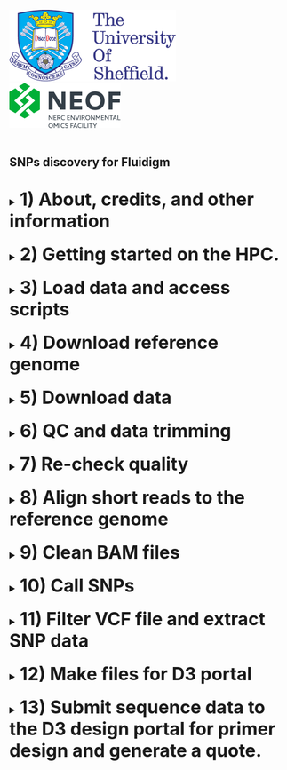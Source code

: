 <img src="images/shef_logo.png"
     alt="Sheffield University Icon"
     style="left; margin-right: 10px;" />
<img src="images/NEOF.png"
    alt="NEOF Icon"
    style="left; margin-right: 10px;" />
<br>
<br>
## SNPs discovery for Fluidigm
<br>
<font size="4">
<details><summary><font size="6"><b>1) About, credits, and other information</b></font></summary>
  <br>
  <br>
	
  This guide is for generating the files you need to submit to design primers for SNP typing on the Fluidigm system. 

  It assumes you have a reference genome and short read Illumina sequencing data for aligning and calling SNPs for 
  3 or more individuals (e.g. WGR or similar).

  Whilst this protocol has been written for use with The University of Sheffield's
  [BESSEMER](https://docs.hpc.shef.ac.uk/en/latest/bessemer/index.html) system,
  the below should be applicable to any GNU/Linux based HPC system, with
  appropriate modification.

  Code which the user (that's you) must run is highlighted in a code block like this:
  ```
  I am code - you must run me
  ```
  Sometimes the desired output from a command is included in the code block as a comment.
  For example:
  ```
  Running this command
  # Should produce this output
  ```

  Filepaths within normal text are within single quote marks, like this:

  '/home/user/a_file_path'
  <br><br>
 Contact: Katy Maher //  kathryn.maher@sheffield.ac.uk
  </details>
<br>
<details><summary><font size="6"><b>2) Getting started on the HPC.</b></font></summary>
  <br>
  <br>
  <font size="4"><b>2.1) Access the HPC</b></font>
  <br>
  To access the BESSEMER high-performance computer (HPC) you must be connected
  to the university network - this can be achieved remotely by using the
  virtual private network (VPN) service.

  [Please see the university IT pages for details on how to connect to the VPN.](https://students.sheffield.ac.uk/it-services/vpn)

  Once connected to the VPN you also need to connect to the HPC using a secure shell (SSH)
  connection. This can be achieved using the command line on your system or a software package
  such as [MobaXterm](https://mobaxterm.mobatek.net/).

  [See the university pages for guidance on how to connect to the VPN](https://docs.hpc.shef.ac.uk/en/latest/hpc/index.html).

  <br>
  <font size="4"><b>2.2) Access a worker node on BESSEMER</b></font>
  <br>
  Once you have successfully logged into BESSEMER, you need to access a worker node:

  ```
  srun --pty bash -i
  ```
  You should see that the command prompt has changed from

  ```
  [<user>@bessemer-login2 ~]$
  ```
  to
  ```
  [<user>@bessemer-node001 ~]$
  ```
  ...where \<user\> is your The University of Sheffield (TUoS) IT username.

  
  <br>
  <font size="4"><b>2.3) Load the Genomics Software Repository</b></font>
  <br>
  The Genomics Software Repository contains several pre-loaded pieces of software
  useful for a range of genomics-based analyses, including this one.
  
  Type:
  ```
  source ~/.bash_profile
  ```
  
  Did you receive the following message when you accessed the worker node?
  ```
  Your account is set up to use the Genomics Software Repository
  ```

  If so, you are set up and do not need to do the following step.
  If not, enter the following:
  ```
  echo -e "if [[ -e '/usr/local/extras/Genomics' ]];\nthen\n\tsource /usr/local/extras/Genomics/.bashrc\nfi" >> $HOME/.bash_profile
  ```
  ...and then re-load your profile:
  ```
  source ~/.bash_profile
  ```
  Upon re-loading, you should see the message relating to the Genomics Software Repository above.

  
  <br>
  <font size="4"><b>2.4) Set up your conda profile</b></font>
  <br>
  If you have never run conda before on the Bessemer you might have to initialise your conda, to do this type:
  
  ```
  conda init bash
  ```
  
  You will then be asked to reopen your current shell. Log out and then back into Bessemer and then continue. 
  <br>
  
  <font size="4"><b>2.5) Running scripts on the HPC cluster</b></font>
  <br>
  
  To add our job to the job scheduler, we would submit the shell scripts using 'qsub'
  (don't do this its simply an example).

  ```
  ## EXAMPLE, DON'T RUN
  qsub scripts/example_script.sh
  ```

  We could then view the job that we have submitted to the job queue using 'squeue'.

  ```
  squeue --me

  ```

  The job will then receive the allocated resources, the task will run, and the appropriate output files generated.
  In the following workflow, since the output from a particular step is often the input for the next step, you need
  to wait for each job to finish before submitting the next.


  <br>
  <font size="4"><b>2.6) Passing command line arguments to a script</b></font>
  <br>
  As well as running the standardised scripts there are some parameters which will be unique to you, or
  your project. For example, these might be your genome name.<br>

  To run a script with these extra parameters (termed 'arguments') we supply them on the command line with a 'flag'.
  For example, you might supply your genome file name to a script using the '-g' flag as

  ```
  a_demo_script.sh -g my_orgamism.fa
  ```
  </details>
  <br>

  <details><summary><font size="6"><b>3) Load data and access scripts</b></font></summary>
  <br>
  <br>
  <font size="4"><b>3.1) Create a working directory and load your data</b></font>
  <br>
  You should work in the directory '/fastdata' on BESSEMER as this allows shared access to your files
  and commands, useful for troubleshooting.

  Check if you already have a directory in '/fastdata' by running the command exactly as it appears below.

  ```
  ls /fastdata/$USER
  ```

  If you receive the message
  ```
  ls: cannot access /fastdata/<user>: No such file or directory
  ```
  Then you need to create a new folder in '/fastdata' using the command exactly as it appears below:

  ```
  mkdir -m 0755 /fastdata/$USER
  ```

  Create new subdirectories to keep your scripts and raw data organised:
  ```
  mkdir /fastdata/$USER/my_project
  mkdir /fastdata/$USER/my_project/scripts
  mkdir /fastdata/$USER/my_project/raw_data
  mkdir /fastdata/$USER/my_project/genome
  ```
  <br>
  <font size="4"><b>3.2) Required data inputs</b></font>
  <br>
  For this workflow, you need to provide the raw, paired-end DNA sequence data
  and also a reference genome to align this data to.
  <br>
  <br>
  <font size="4"><b>3.3) Load required data onto the HPC</b></font>
  <br>
  There are a couple of ways to get access to your data. If you have generated the data/genome
  yourself/through NEOF you will need to copy this over to your raw data folder. 
  
  If this is the case you need to contact NEOF staff and they will be able to tell you 
  where to copy this data from.

  If, for example, your data directory was called 'NEOF_project_010123' and the genome directory 
  'genome_010123', then you would copy it onto your raw_data and genome directories with the following:
  
  ```
  cp -r /fastdata/bo4kma_shared/NEOF_project_010122/* /fastdata/$USER/my_project/raw_data/
  cp -r /fastdata/bo4kma_shared/genome_010123/* /fastdata/$USER/my_project/genome/
  ```

  Alternatively, to copy data from your personal computer onto the HPC you need to use a file transfer
  application such as 'scp' (advanced), MobaXterm, or [FileZilla](https://filezilla-project.org/).
  Ensure to copy the data into your '/fastdata/<user>my_project/raw_data' folder and genome into 
  '/fastdata/<user>my_project/genome' folder.
  
  Another option is to download the data from a data repository such as the [NCBI SRA](https://www.ncbi.nlm.nih.gov/sra). More on this below.

  Run 'ls' on your 'raw_data' folder and you should see something like the following
  
  ```
  ls raw_data
  # sample1_R1_001.fq.gz
  # sample1_R2_001.fq.gz
  # sample2_R1_001.fq.gz
  # sample2_R2_001.fq.gz
  ```
  
  Run 'ls' on your 'genome' folder and you should see something like the following
  
  ```
  ls genome
  # genome.fasta
  ```
  
  Make sure that you have removed any `tar.gz` files and any files labelled unclassified, e.g. `Unclassified_R1` `Unclassified_R2`. 
  <br>

  The workflow assumes that the '/fastdata/<user>my_project/raw_data' directory contains sequence data that is:

  * Paired (two files per biological sample)

  * Demultiplexed

  * FASTQ format

  * (optional, but recommended) in the compressed .gz format

  <br>
  <br>
  <b><font size="4">3.4) Copy the analysis scripts</b></font>
  <br>
  Download the scripts from this github repository and then copy them into your scripts folder. You can then delete the github download.

  ```
  git clone "https://github.com/khmaher/SNPs-discovery-for-Fluidigm"
  cp SNPs-discovery-for-Fluidigm/scripts/* /fastdata/$USER/my_project/scripts
  rm -rf SNPs-discovery-for-Fluidigm
  ```
   </details>
  <br>
 
 <details><summary><font size="6"><b>4)  Download reference genome</b></font></summary>
  <br>
  <br>
  
  Now we are set up we are ready to start preparing your data. The first thing you want to do is to add your reference genome. 
  <br>
  If you have not generated the genome file yourself and it is available on a public repository you can use the 
  '01_download_geome.sh' script. 
  <br>
  This script downloads your genome and then indexes it using [bwa index](https://bio-bwa.sourceforge.net/bwa.shtml) ready for aligning your data later.
    <br><br>
  To download your genome, submit the '01_download_geome.sh' script as shown below. First remember to navigate to your '/fastdata/$USER/my_project' directory
  <br><br>
  <b>The command line arguments you must supply are:</b><br>
  - the download link for your genome (-w)
  - the file name for your genome (-g)
  <br><br>
  
  ``` 
 qsub scripts/01_download_genome.sh \
 -w https://ftp.ncbi.nlm.nih.gov/genomes/all/GCA/017/639/245/GCA_017639245.1_MMon_1.0/GCA_017639245.1_MMon_1.0_genomic.fna.gz \
 -g GCA_017639245.1_MMon_1.0_genomic.fna.gz
  ```
 
 When the script has finished running you should have a genome and index files in your genome directory. 
 
 <br>
 If you have added your genome to your genome folder manually you can index it by typing the following into the command line.
 
 <br><br>
  
  ``` 
  source ~/.bash_profile
  bwa index genome/genome_name.fa
  ```
 
 </details>
  <br>
  <details><summary><font size="6"><b>5)  Download data </b></font></summary>
  <br>
  <br>
 
 Next we need to download the data we are going to align to your genome. If this data has been generated by NEOF you can copy this directly into your 'raw_data' folder.
 If you are using publicly available data accessible from the [SRA](https://www.ncbi.nlm.nih.gov/sra) you can use the following script to download this to the HPC.

  <b>The command line arguments you must supply are:</b><br>
  - a file containing a list of SRR names/numbers for the samples you want to download which should be located in your raw_data folder (-f)
  <br><br>
 
 An example file in the format needed for the script to work can be found in the 'scripts' directory called 'SRR_names_example.txt'.
 
  ``` 
 qsub scripts/02_download_data.sh -f SRR_names_example.txt
  ```
   <br>
     
  Once this job is run your paired end SRR fastq files should be located in your 'raw_data' directory. 
  
  </details>
  <br> 
       
 <details><summary><font size="6"><b>6)  QC and data trimming</b></font></summary>
  <br>
  <br>    
 
  The next step is to check the quality of your fastq files and then perform quality trimming.
  
  First you will run the script to generate the quality plots. This first runs [fastqc](https://www.bioinformatics.babraham.ac.uk/projects/fastqc/) on each sample separately. 
  [MultiQC](https://multiqc.info) is then run to generate a combined quality plot. Two MultiQC plots are generated, one for all forward reads and one for reverse reads. These 
  can be found in the 'fastqc' folder when the script has finished running.
  <br><br>
  <b>The command line arguments you must supply are:</b><br>
  - the file extension for your forward reads (-f)
  - the file extension for your reverse reads (-r)
  <br><br>
  
   <br>
  
  
  ```   
 qsub scripts/03_fastqc.sh -f _1.fastq.gz -r _2.fastq.gz
  ``` 
  
  <br>
  For most datasets:

- The quality decreases towards the end of the reads
- The R2 reads have poorer quality than the R1 reads
- The read sizes have a range compared to all being one size. However, most of the reads are towards the long end of the range.

  Generally, even if data is looking good we would carry out quality control to get rid of any poor data that is masked by the very good data and to remove any adapter sequences.
   <br>
   <br>
  In the next step we will carry out quality control for the fastq files. 
  
  Quality control generally comes in two forms:

  1. Trimming: This is directly cutting off bits of sequence. This is typical in the form of trimming off low quality bases from the end of reads and trimming off adapters at the start of reads.
  2. Filtering: This occurs when entire reads are removed. A typical occurrence of this is when a read is too short as we do not want reads below a certain length.

  To carry this out, we are going to use [Trimmomatic](http://www.usadellab.org/cms/index.php?page=trimmomatic).

  
  <br>
  To run Trimmomatic we will use the '04_trimmomatic.sh' script. This has many optional parameters you can use for filtering and trimming your data. 
  By default this script assumes you are using paired end daya and the phred quality encoding is phred33 (like most Illumina data).
  <br>
  <b>The command line arguments you must supply are:</b><br>
  
  - the file extension for your forward reads (-f)
  - the file extension for your reverse reads (-r)
  <br><br>
  
  <b>Optionally, you can also supply:</b><br>
  
  - parameters for ILLUMINACLIP (-k).
  - parameters for SLIDINGWINDOW (-s)
  - parameters for LEADING (-l)
  - parameters for TRAILING (-t)
  - parameters for CROP (-c)
  - parameters for HEADCROP (-h)
  - parameters for MINLEN (-m) 
  <br><br>

  More details of the optional parameters can be found below or in the [trimmomatic manual](http://www.usadellab.org/cms/index.php?page=trimmomatic)
  
  - ILLUMINACLIP: These settings are used to find and remove Illumina adapters. First, a fasta file of known adapter sequences is given, followed by the number of mismatches allowed between the adapter and read sequence and then thresholds for how accurate the alignment is between the adapter and read sequence.
  - SLIDINGWINDOW: This specifies to scan the read quality over a 4 bp window, cutting when the average quality drops below 30.
  - LEADING: The minimum quality value required to keep a base at the start of the read.
  - TRAILING: The minimum quality value required to keep a base at the end of the read.
  - CROP: Cut the read to a specified length
  - HEADCROP: Cut the specified number of bases from the start of the read
  - MINLEN: This specifies the minimum length of a read to keep; any reads shorter than 50 bp are discarded.
    <br><br>
  An example of how to run 'trimmomatic' can be found below. Ensure the 'TruSeq3-PE-2.fa' located in the 'scripts' directory is moved to your 'my_project' directory before running this command.
 
  The trimmed files can be found in the 'trim' directory when complete.
 
 <br><br>
 
 ```   
 qsub scripts/04_trimmomatic.sh -f _1.fastq.gz -r _2.fastq.gz \
 -k ILLUMINACLIP:TruSeq3-PE-2.fa:2:30:12 \
 -s SLIDINGWINDOW:4:30 \
 -m MINLEN:80
 ``` 
 <br>
 </details>
 <br>
   
 <details><summary><font size="6"><b>7)  Re-check quality</b></font></summary>
  <br>
  <br> 

  Now we have run trimmomatic we can check how successful our quality control has been but running fastQC and MultiQC again. These 
  can be found in the 'fastqc2' folder when the script has finished running.
   <br><br>
  
   <br> 

  ```   
 qsub scripts/05_fastqc2.sh
  ```   
  <br><br>
  If you are not satisfied with the quality or number of reads retained after filtering you can go back to the trimmomatic step and repeat the quality control but changing the parameters.
  
  </details>
  <br>
  
 <details><summary><font size="6"><b>8) Align short reads to the reference genome</b></font></summary>
  <br>
  <br>  
 
 We are now ready to map our reads to our reference genome. To do this we will use BWA to align our trimmed sequences to our reference genome.
 <br>
 We have already indexed our genome when we downloaded it. You should have index files with the  extensions '.sa', '.pac', '.ann', '.amb' and '.bwt' that will be automatically detected and used in the mapping step below. 
 
 bwa mem is an alignment algorithm well suited to Illumina-length sequences. The default output is a SAM (Sequence Alignment Map format). 
 However, here we pipe the output to samtools, a program for writing, viewing and manipulating alignment files, to sort and generate a BAM format, a binary, compressed version of SAM format.
 <br>
 The following script will first map our paired end data generated from trimmomatic to our reference, it will then combine the single end orphan reads into a single file and map those to the genome. 
 The resulting BAM files are then combined into a single file which will be used in the next step to call SNPs.
 
  <br>
  <b>The command line argument you must supply is:</b><br>
  - the name of your reference genome (-g)
   <br><br>
  
   <br>
 
  ```   
 qsub scripts/06_align.sh -g GCA_017639245.1_MMon_1.0_genomic.fna.gz
  ```  
  
  <br>
  When the 06_align.sh has finished running your BAM files will be located in the 'aligned' folder.
 
  </details>
  <br>
 
   
 <details><summary><font size="6"><b>9)  Clean BAM files</b></font></summary>
  <br>
  <br>    
 Now we have our BAM files we can use the samtools command flagstat to find information on how the reads mapped.
  
 We will then run samtools view to to exclude unmapped reads from our alignment file and then rerun flagstat on the resulting clean BAM file. 
 <br>
 
 The flagstat results can be viewed in the directory 'flagstat' and the clean BAM files are in the 'clean_aligned' directory.
 <br>
 
 To run the BAM cleaning submit the script as below.
  <br><br>

  
  ```
  qsub scripts/07_clean_bam.sh
  ```
   
  <br><br>
  
  We should now have a BAM file with all unmapped reads removed in the 'clean_aligned' directory. We can now proceed onto SNP calling.
  </details>
  <br>
  
 <details><summary><font size="6"><b>10) Call SNPs</b></font></summary>
  <br>
  <br>   
   
  We are now ready to start our SNP calling. To do this we will use [BCFtools](https://samtools.github.io/bcftools/bcftools.html).
  
  <br>
  
  This SNP calling script first uses 'samtools faidx' to index the genome. This will produce a '.fai' index file.
  
  <br> 
  
  If your genome file is gzipped we first need to unzip this as samtools faidx does not work with gzipped files.
  <br> 
   
  To do this type (where GCA_017639245.1_MMon_1.0_genomic.fna.gz is your genome name):
  <br>  
  <br> 
  
  ``` 
  gunzip genome/GCA_017639245.1_MMon_1.0_genomic.fna.gz
  ``` 
  
  <br>  
    
  <b> You must supply the command line with:</b><br>
  - the name of your reference genome (-g)
  <br><br>
  
  We then use bcftools mpileup  using the following parameter options:
  - Ou: ouput an uncompressed bam file. This is the option to use when piping the output to another command for optimum performance/speed.
  - --max-depth 10000: the maximum number of sequences considered per position
  - -P ILLUMINA: use Illumina platform for indels
  - -a FORMAT/DP,FORMAT/AD: output depth and allelic depth
  <br><br>
  <b>The command line argument you must specify are:</b><br>
  - filter out alignments with mapping quality < the quality specified (-a)
  - filter out bases with QS < the quality specified (-b)
  <br><br>
 The results from mpileup are then piped to call and we use the following options.
  - -m: use the multiallelic caller
  - -v: output variants only 
  - -f GQ: output genotype quality
  - -O z: output in compressed VCF format
   <br><br>
  <b>The command line argument you must supply is:</b><br>
  - the name you want to call your VCF (-o)
   <br><br>
  
   <br>
 
  ```  
 qsub scripts/08_call_snps.sh -g GCA_017639245.1_MMon_1.0_genomic.fna -o monkparakeet -a 20 -b 20
  ```   
  <br>
  When this script has finished running you should have a vcf file in your 'vcf' folder. 
  
  </details>
  <br>
  
 <details><summary><font size="6"><b>11) Filter VCF file and extract SNP data</b></font></summary>
  <br>
  <br>    
 The next step is to clean the VCF so we retain only high quality SNP sites we can be confident in. The script applies the following filters:
 <br>  
  
 - Only biallelic SNPs are retained. 
 - It removes SNPs that are less than 250 bp from the start or end of a contig or chromosome.
 - It removes SNPs informed by less than a user specified number of reads, quality threshold and genotyped for less than a specified number of individuals.
 - Users pick a minimum allele frequency (MAF) below which variants will be removed, as these ones are difficult to tell apart from sequencing errors.
 - Sites are removed if the average genotype depth (across individuals) is greater than X times the average genotype depth (considering all sites), where X is a user specified number number.
 - To keep only the most diverse SNP sites we also filter to keep only sites which have called at least one individual that is homozygous for the reference, one that is homozygous for the alternate and one heterozygous individual.
 - Sites are removed if they are highly correlated and adjacent to one another, based on a user-defined correlation coefficient and sliding window length.
  <br>
  The user then specifies how many SNPs they want to randomly extract from the VCF to take forward for primer design.
  
  <br>
 <b> You must supply the command line with the 10 following parameters:</b><br>
 - vcf (-o) the name you want to call your VCF, this should match the name you specified in the previous step
 - genome (-g) the name of the genome which was used to align the data
 - read depth (-r) minimum depth needed to retain a SNP site
 - quality (-q) the minimum quality threshold for a SNP to be retained (all SNPs with a lower quality score will be excluded
 - individuals | (-i) | the minimum number of individuals typed to retain a SNP
 - MAF         | (-m) | the minimum allele frequency
 - Average     | (-a) | a multiplier; sites will be excluded when the average genotype depth (across individuals) is more than (-a) times greater than the overall average genotype depth considering all sites.
 - correlation (-c) the correlation coefficient R2; sites with an R2 above this value (within a certain window) will be removed 
 - window (-w) the window for assessing correlation between sites; it can be set to a number of sites with an interger alone, or base pairs by adding bp, kb, or Mb after an integer (without any space)
 - subsample (-n) number of SNPs to subsample for primer design; it is advisiable to extract more (up to a third more) than will ultimately be needed for the final genotyping
  <br>
  <br>
  
  ```
  qsub scripts/09_filter_vcf.sh -o monkparakeet -g GCA_017639245.1_MMon_1.0_genomic.fna -r 3 -q 20 -i 3 -m 0.3 -a 2 -c 0.2 -w 5kb -n 108 
  ```
  <br>
  Intermediate filtering files will be written to your 'vcf' folder and final files for primer design will be in a folder titled 'primer_design'.
  <br>
  
  <br>
  We recommend looking at the output log ('09_filter_vcf.out.log'). Following each filter, an explanation of the filter, a file name and the total number of remaining SNPs are printed to the log, providing an indication of drop out at each stage. We expect to see a fairly large reduction in the number of SNPs at most stages, but after the final filter (eexclusion of correlated adjacent SNPs) there will hopefully still be several thousand SNPs to choose from. 
  <br>
  
  <br>
  If the number of SNPs following filtering is less than the subsampling number (-n), subsampling will fail. The log file will produce an error indicating this. If the number of SNPs following filtering is less than two times greater than the subsampling number (-n), subsampling will proceed, but the output log will give a warning and suggest that the user should inspect drop out and relax some filters. The error file (09_filter_vcf.err.log) may provide further information if troubleshooting is required.
  
  
  </details>
  <br>    
 
 
 <details><summary><font size="6"><b>12) Make files for D3 portal </b></font></summary>
  <br>
  <br>    
  
  We are now ready to prepare the file needed for primer design for the Fluidigm D3 design portal. The D3 User Guide Instructions can be downloaded [here](https://d3.standardbio.com/account/login).
  
  <br> 
  
  To make the files you need [R](https://www.r-project.org) and [R Studio](https://posit.co/download/rstudio-desktop/) installed on your computer. 
  
  <br> 
  
  Once these are installed download the two files in the 'primer_design' directory onto your computer and the script '10_make_primer_file.R'.
  You can then use the '10_make_primer_file.R' script to make the final output file for SNP design. 
  <br>
  
  Follow the instructions contained in the R script to update the names of your files. 
  <br> 
  
  You should now be ready to submit the final file for primer design.
  
  </details>
  <br>  
 
 <details><summary><font size="6"><b>13) Submit sequence data to the D3 design portal for primer design and generate a quote.</b></font></summary>
  <br>
  <br>  
    
   First make an account for the [D3 design portal](https://d3.standardbio.com/account/login).
   
   <br> 
   I recommend you read through the D3 User Guide you downloaded in the previous step. The key steps are summarised below.
   
   - Log into your account on the D3 portal 
   - click `+ NEW PANEL`
   - `SNP Type™ Assays - for SNP genotyping` -> `NEXT`
   - `New Panel` -> `NEXT`
   - `Others (Others - none - none)` -> `NEXT`
   - `No SNP Masking` -> `NEXT`
   - `Panel Properties - Panel Name`: Give your panel a sensible name -> `FINISH`
   - Click `FILE UPLOAD` -> `DOWNLOAD TEMPLATE`
   - Open the downloaded file in excel and select the tab at the bottom titled `Targets by Sequence`. Add the name and sequence details from the file you generated in R in the step above to this tab and then save this tab as a text file.
   - Back on the `FILE UPLOAD` page -> `choose file` and select the file you just saved
   - Click `IMPORT`
   - Select the tick box at the top left next to 'Target' column and then click `SUBMIT FOR DESIGN`
 <br><br>   
 
 Once submitted you will get an email when the primers are designed. 
 <br>
 
 On the `REVIEW DESIGN` tab you now archive any targets that failed primer design ('Not Designable'), 'Nonstandard', or are surplus to your required number of SNPs.
 
 To do this check the blue tick box to the left of the 'Targets' you wish to remove and then click archive. 
 
 When you are happy with the sites you have selected click on the QUOTE button in the top right.
 - `PLATE LAYOUT` -> `Default`
 - `REQUEST QUOTE`
 - Leave `Promotion Code\Blanket PO#` and `Comments` fields blank
 - `Volume (SNP Type)` -> click the dropdown menu and select the volume of primer you want to order 
 - Click `REQUEST QUOTE`.
 
 <br>
 
 You will then get an email when your quote is ready and can proceed to order. Please talk to/email Rachel Tucker (r.tucker@sheffield.ac.uk) for help with ordering.